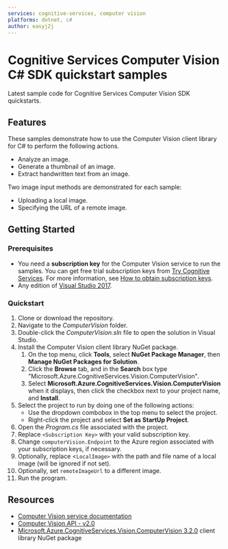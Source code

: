 ```yaml
---
services: cognitive-services, computer vision
platforms: dotnet, c#
author: easyj2j
---
```


# Cognitive Services Computer Vision C# SDK quickstart samples

Latest sample code for Cognitive Services Computer Vision SDK quickstarts.

## Features

These samples demonstrate how to use the Computer Vision client library for C# to perform the following actions.

* Analyze an image.
* Generate a thumbnail of an image.
* Extract handwritten text from an image.

 Two image input methods are demonstrated for each sample:

* Uploading a local image.
* Specifying the URL of a remote image.

## Getting Started

### Prerequisites

* You need a **subscription key** for the Computer Vision service to run the samples.  You can get free trial subscription keys from [Try Cognitive Services](https://azure.microsoft.com/try/cognitive-services/). For more information, see [How to obtain subscription keys](https://docs.microsoft.com/azure/cognitive-services/Computer-vision/vision-api-how-to-topics/howtosubscribe).
* Any edition of [Visual Studio 2017](https://www.visualstudio.com/downloads/).

### Quickstart

1. Clone or download the repository.
1. Navigate to the *ComputerVision* folder.
1. Double-click the *ComputerVision.sln* file to open the solution in Visual Studio.
1. Install the Computer Vision client library NuGet package.
    1. On the top menu, click **Tools**, select **NuGet Package Manager**, then **Manage NuGet Packages for Solution**.
    1. Click the **Browse** tab, and in the **Search** box type "Microsoft.Azure.CognitiveServices.Vision.ComputerVision".
    1. Select **Microsoft.Azure.CognitiveServices.Vision.ComputerVision** when it displays, then click the checkbox next to your project name, and **Install**.
1. Select the project to run by doing one of the following actions:
    * Use the dropdown combobox in the top menu to select the project.
    * Right-click the project and select **Set as StartUp Project**.
1. Open the *Program.cs* file associated with the project.
1. Replace `<Subscription Key>` with your valid subscription key.
1. Change `computerVision.Endpoint` to the Azure region associated with your subscription keys, if necessary.
1. Optionally, replace <`LocalImage>` with the path and file name of a local image (will be ignored if not set).
1. Optionally, set `remoteImageUrl` to a different image.
1. Run the program.

## Resources

* [Computer Vision service documentation](https://docs.microsoft.com/azure/cognitive-services/computer-vision/)
* [Computer Vision API - v2.0](https://westus.dev.cognitive.microsoft.com/docs/services/5adf991815e1060e6355ad44/operations/56f91f2e778daf14a499e1fa)
* [Microsoft.Azure.CognitiveServices.Vision.ComputerVision 3.2.0](https://www.nuget.org/packages/Microsoft.Azure.CognitiveServices.Vision.ComputerVision/3.2.0) client library NuGet package

